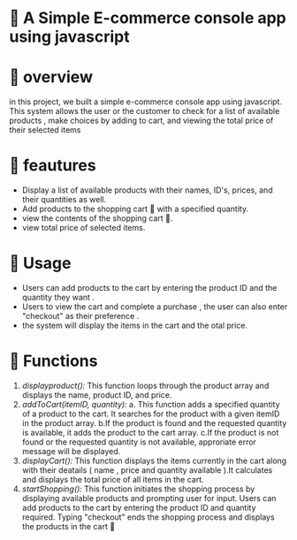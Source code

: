 #  🔗 A Simple E-commerce console app using javascript

# 🔗 overview

in this project, we built a simple e-commerce console app using javascript. This system allows the user or the customer to check for a list of available products , make choices by adding to cart, and viewing the total price of their selected items

# 🔗  feautures
- Display a list of available products with their names, ID's, prices, and their quantities as well.
- Add products to the shopping cart 🛒 with a specified quantity.
- view the contents of the shopping cart 🛒.
- view total price of selected items.

# 🔗 Usage

- Users can add products to the cart by entering the product ID and the quantity they want .
- Users to view the cart and complete a purchase , the user can also enter "checkout" as their preference .
- the system  will display the items in the cart and the otal price.

# 🔗 Functions
1. *displayproduct():*  This  function loops through the product array and displays the name, product ID, and price.
2. *addToCart(itemID, quantity):* 
a. This function adds a specified quantity of a product to the cart. It searches for the product with a given itemID in the product array.
b.If the product is found and the requested quantity is available, it adds the product to the cart array.
c.If the product is not found or the requested quantity is not available, approriate error message will be displayed.
3. *displayCart():* This function displays the items currently in the cart along with their deatails ( name , price and quantity available ).It calculates and displays the total price of all items in the cart.
4. *startShopping():* This function initiates the shopping process by displaying available products and prompting user for input. Users can add products to the cart by entering the product ID and quantity required. Typing "checkout" ends the shopping process and displays the products in the cart  🛒